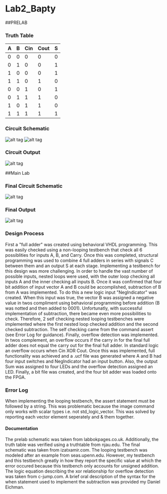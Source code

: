 Lab2_Bapty
==========

##PRELAB

### Truth Table

|   A   |   B   |  Cin  |  Cout  |   S   |
|-------|-------|-------|--------|-------|
| 0     | 0     | 0     | 0      | 0     |
| 0     | 1     | 0     | 0      | 1     |
| 1     | 0     | 0     | 0      | 1     |
| 1     | 1     | 0     | 1      | 0     |
| 0     | 0     | 1     | 0      | 1     |
| 0     | 1     | 1     | 1      | 0     |
| 1     | 0     | 1     | 1      | 0     |
| 1     | 1     | 1     | 1      | 1     |

### Circuit Schematic

![alt tag](https://raw2.github.com/seanbapty/Lab2_Bapty/master/1%20bit%20adder%20schematic%20labbokpages.co.uk.jpg)
![alt tag](https://raw2.github.com/seanbapty/Lab2_Bapty/master/circuitInterface.JPG)

### Circuit Output

![alt tag](https://raw2.github.com/seanbapty/Lab2_Bapty/master/1%20Bit%20Adder%20Output.JPG)

##Main Lab

### Final Circuit Schematic

![alt tag](https://raw2.github.com/seanbapty/Lab2_Bapty/master/fourbitadderschematic.JPG)

### Final Output
![alt tag](https://raw2.github.com/seanbapty/Lab2_Bapty/master/FinalOutput.JPG)

### Design Process

First a "full adder" was created using behavioral VHDL programming. This was easily checked using a non-looping testbench that check all 6 possiblities for inputs A, B, and Carry. Once this was completed, structural programming was used to combine 4 full adders in series with signals C between them and an output S at each stage. Implementing a testbench for this design was more challenging. In order to handle the vast number of possible inputs, nested loops were used, with the outer loop checking all inputs A and the inner checking all inputs B. Once it was confirmed that four bit addition of input vector A and B could be accomplished, subtraction of B from A was implemented. To do this a new logic input "NegIndicator" was created. When this input was true, the vector B was assigned a negative value in twos compliment using behavioral programming before addition (B was notted and then added to 0001). Unfortunatly, with successful implementation of subtraction, there became even more possibilities to check. Therefore, 2 self checking nested looping testbenches were implemented where the first nested loop checked addition and the second checked subtraction. The self checking came from the command assert (see Error Log for guidance). Finally, overflow detection was implemented. In twos complement, an overflow occurs if the carry in for the final full adder does not equal the carry out for the final full adder. In standard logic an overflow occurs when Cin XOR Cout. Once this was implemented, full functionality was achieved and a .ucf file was generated where A and B had four input switches and NegIndicator had an input button. Also, the output Sum was assigned to four LEDs and the overflow detection assigned an LED. Finally, a bit file was created, and the four bit adder was loaded onto the FPGA.

### Error Log

When implementing the looping testbench, the assert statement must be followed by a string. This was problematic because the image command only works with scalar types i.e. not std_logic_vector. This was solved by reporting each vector element seperately and & them together.

#### Documentation
The prelab schematic was taken from labbokpages.co.uk. Additionally, the truth table was verified using a truthtable from njau.edu. The final schematic was taken from izatxamir.com. The looping testbench was modeled after an example from seas.upenn.edu. However, my testbench and this testbench greatly in how they report the specific value at which the error occured because this testbench only accounts for unsigned addition. The logic equation describing the xor relationship for overflow detection was taken from c-jump.com. A brief oral description of the syntax for the when statement used to implement the subtraction was provided my Daniel Eichman.
